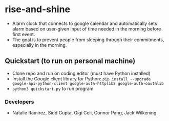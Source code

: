 # rise-and-shine
- Alarm clock that connects to google calendar and automatically sets alarm based on user-given input of time needed in the morning before first event. 
- The goal is to prevent people from sleeping through their commitments, especially in the morning.


## Quickstart (to run on personal machine)
- Clone repo and run on coding editor (must have Python installed)
- Install the Google client library for Python: `pip install --upgrade google-api-python-client google-auth-httplib2 google-auth-oauthlib`
- `python3 quickstart.py` to run program

### Developers
- Natalie Ramirez, Sidd Gupta, Gigi Celi, Connor Pang, Jack Wilkening
